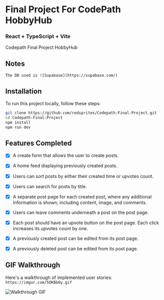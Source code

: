 # Final Project For CodePath HobbyHub

### React + TypeScript + Vite

Codepath Final Project HobbyHub

## Notes
    The DB used is ![Supabase](https://supabase.com/)
## Installation 
To run this project locally, follow these steps:
``` bash 
git clone https://github.com/redsprites/Codepath-Final-Project.git
cd Codepath-Final-Project
npm install
npm run dev
```

## Features Completed

- [x] A create form that allows the user to create posts.
- [x] A home feed displaying previously created posts.
- [x] Users can sort posts by either their created time or upvotes count.
- [x] Users can search for posts by title.
- [x] A separate post page for each created post, where any additional information is shown, including content, image, and comments.
- [x] Users can leave comments underneath a post on the post page.
- [x] Each post should have an upvote button on the post page. Each click increases its upvotes count by one.
- [x] A previously created post can be edited from its post page.
- [x] A previously deleted post can be edited from its post page.


## GIF Walkthrough
Here's a walkthrough of implemented user stories:
`https://imgur.com/5OKBb6y.gif`

 ![Walkthrough GIF](https://imgur.com/5OKBb6y.gif)